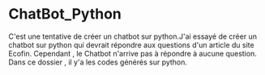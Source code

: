 # ChatBot_Python
C'est une tentative de créer un chatbot sur python.J'ai essayé de créer un chatbot sur python qui devrait répondre aux questions d'un article du site Ecofin.
Cependant , le Chatbot n'arrive pas à répondre à aucune question.
Dans ce dossier , il y'a les codes générés sur python.
